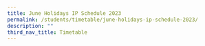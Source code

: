 ```yaml
---
title: June Holidays IP Schedule 2023
permalink: /students/timetable/june-holidays-ip-schedule-2023/
description: ""
third_nav_title: Timetable
---
```

